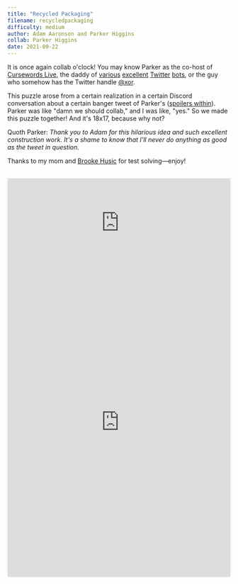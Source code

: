 ```yaml
---
title: "Recycled Packaging"
filename: recycledpackaging
difficulty: medium
author: Adam Aaronson and Parker Higgins
collab: Parker Higgins
date: 2021-09-22
---
```


It is once again collab o'clock! You may know Parker as the co-host of [Cursewords Live](https://www.twitch.tv/cursewordslive), the daddy of [various](https://twitter.com/pomological) [excellent](https://twitter.com/78_sampler) [Twitter](https://twitter.com/choochoobot) [bots](https://twitter.com/oldroadside), or the guy who somehow has the Twitter handle [@xor](https://twitter.com/xor).

This puzzle arose from a certain realization in a certain Discord conversation about a certain banger tweet of Parker's ([spoilers within](https://twitter.com/xor/status/1331726108039942147)). Parker was like "damn we should collab," and I was like, "yes." So we made this puzzle together! And it's 18x17, because why not?

Quoth Parker: *Thank you to Adam for this hilarious idea and such excellent construction work. It's a shame to know that I'll never do anything as good as the tweet in question.*

Thanks to my mom and [Brooke Husic](https://xwordsbyaladee.blogspot.com) for test solving—enjoy!<br/><br/>

<iframe width="100%" height="200px" src="https://www.youtube.com/embed/Ui7pU3y5UdQ" title="YouTube video player" frameborder="0" allow="accelerometer; autoplay; clipboard-write; encrypted-media; gyroscope; picture-in-picture" allowfullscreen></iframe><br/>

<iframe height="700" width="100%" allowfullscreen="true" style="border:none;width: 100% !important;position: static;display: block !important;margin: 0 !important;"  name="80a395d458cc73db445abfa4d939b092b4a474d001c5431bf80bbf61485a14ea" src="https://amuselabs.com/pmm/crossword?id=c4269573&set=80a395d458cc73db445abfa4d939b092b4a474d001c5431bf80bbf61485a14ea&embed=1"></iframe>